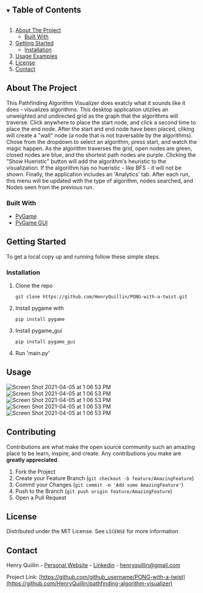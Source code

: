 <!-- TABLE OF CONTENTS -->
<details open="open">
  <summary><h2 style="display: inline-block">Table of Contents</h2></summary>
  <ol>
    <li>
      <a href="#about-the-project">About The Project</a>
      <ul>
        <li><a href="#built-with">Built With</a></li>
      </ul>
    </li>
    <li>
      <a href="#getting-started">Getting Started</a>
      <ul>
        <li><a href="#installation">Installation</a></li>
      </ul>
    </li>
    <li><a href="#usage">Usage Examples</a></li>
    <li><a href="#license">License</a></li>
    <li><a href="#contact">Contact</a></li>
  </ol>
</details>



<!-- ABOUT THE PROJECT -->
## About The Project

This Pathfinding Algorithm Visualizer does exatcly what it sounds like it does - visualizes algorithms. This desktop application utiziles an unweighted and undirected grid as the graph that the algorithms will traverse. Click anywhere to place the start node, and click a second time to place the end node. After the start and end node have been placed, cliking will create a "wall" node (a node that is not traversable by the algorithms). Chose from the dropdown to select an algorithm, press start, and watch the magic happen. As the algorithm traverses the grid, open nodes are green, closed nodes are blue, and the shortest path nodes are purple. Clicking the "Show Hueristic" button will add the algorithm's heuristic to the visualization. If the algorithm has no hueristic - like BFS - it will not be shown. Finally, the application includes an 'Analytics' tab. After each run, this menu will be updated with the type of algorithm, nodes searched, and Nodes seen from the previous run. 


### Built With

* [PyGame](http://pygame-gui.readthedocs.io)
* [PyGame GUI](https://pygame-gui.readthedocs.io/en/latest/)


<!-- GETTING STARTED -->
## Getting Started

To get a local copy up and running follow these simple steps.


### Installation

1. Clone the repo
   ```
   git clone https://github.com/HenryQuillin/PONG-with-a-twist.git
   ```
2. Install pygame with 
   ```
   pip install pygame 
   ```
6. Install pygame_gui
   ```
   pip install pygame_gui 
   ``` 
8. Run 'main.py'


<!-- USAGE EXAMPLES -->
## Usage 
![Screen Shot 2021-04-05 at 1 06 53 PM](https://i.imgur.com/GcsEVgL.png)
![Screen Shot 2021-04-05 at 1 06 53 PM](https://i.imgur.com/CP0rFlM.png)
![Screen Shot 2021-04-05 at 1 06 53 PM](https://i.imgur.com/iL4OOQc.png)
![Screen Shot 2021-04-05 at 1 06 53 PM](https://i.imgur.com/byyHQbQ.png)
![Screen Shot 2021-04-05 at 1 06 53 PM](https://i.imgur.com/qJzUMnv.png)

<!-- CONTRIBUTING -->
## Contributing

Contributions are what make the open source community such an amazing place to be learn, inspire, and create. Any contributions you make are **greatly appreciated**.

1. Fork the Project
2. Create your Feature Branch (`git checkout -b feature/AmazingFeature`)
3. Commit your Changes (`git commit -m 'Add some AmazingFeature'`)
4. Push to the Branch (`git push origin feature/AmazingFeature`)
5. Open a Pull Request



<!-- LICENSE -->
## License

Distributed under the MIT License. See `LICENSE` for more information.



<!-- CONTACT -->
## Contact

Henry Quillin - [Personal Website](https://henryquillin.github.io) - [Linkedin](https://www.linkedin.com/in/henry-quillin-014919204/) - henryquillin@gmail.com

Project Link: [https://github.com/github_username/PONG-with-a-twist](https://github.com/HenryQuillin/pathfinding-algorithm-visualizer)


<!-- MARKDOWN LINKS & IMAGES -->
<!-- https://www.markdownguide.org/basic-syntax/#reference-style-links -->
[contributors-shield]: https://img.shields.io/github/contributors/github_username/repo.svg?style=for-the-badge
[contributors-url]: https://github.com/github_username/repo/graphs/contributors
[forks-shield]: https://img.shields.io/github/forks/github_username/repo.svg?style=for-the-badge
[forks-url]: https://github.com/github_username/repo/network/members
[stars-shield]: https://img.shields.io/github/stars/github_username/repo.svg?style=for-the-badge
[stars-url]: https://github.com/github_username/repo/stargazers
[issues-shield]: https://img.shields.io/github/issues/github_username/repo.svg?style=for-the-badge
[issues-url]: https://github.com/github_username/repo/issues
[license-shield]: https://img.shields.io/github/license/github_username/repo.svg?style=for-the-badge
[license-url]: https://github.com/github_username/repo/blob/master/LICENSE.txt
[linkedin-shield]: https://img.shields.io/badge/-LinkedIn-black.svg?style=for-the-badge&logo=linkedin&colorB=555
[linkedin-url]: https://linkedin.com/in/github_username
